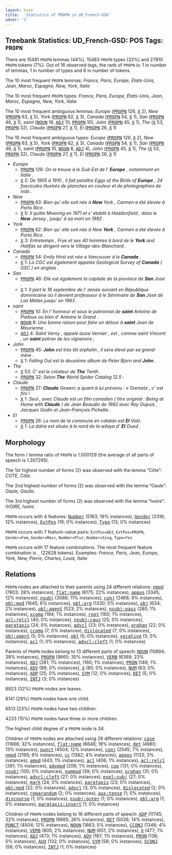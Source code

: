 ```yaml
---
layout: base
title:  'Statistics of PROPN in UD_French-GSD'
udver: '2'
---
```


## Treebank Statistics: UD_French-GSD: POS Tags: `PROPN`

There are 15481 `PROPN` lemmas (44%), 15483 `PROPN` types (33%) and 27810 `PROPN` tokens (7%).
Out of 16 observed tags, the rank of `PROPN` is: 1 in number of lemmas, 1 in number of types and 6 in number of tokens.

The 10 most frequent `PROPN` lemmas: <em>France, Paris, Europe, États-Unis, Jean, Maroc, Espagne, New, York, Italie</em>

The 10 most frequent `PROPN` types:  <em>France, Paris, Europe, États-Unis, Jean, Maroc, Espagne, New, York, Italie</em>

The 10 most frequent ambiguous lemmas: <em>Europe</em> (<tt><a href="fr_gsd-pos-PROPN.html">PROPN</a></tt> 126, <tt><a href="fr_gsd-pos-X.html">X</a></tt> 2), <em>New</em> (<tt><a href="fr_gsd-pos-PROPN.html">PROPN</a></tt> 63, <tt><a href="fr_gsd-pos-X.html">X</a></tt> 5), <em>York</em> (<tt><a href="fr_gsd-pos-PROPN.html">PROPN</a></tt> 62, <tt><a href="fr_gsd-pos-X.html">X</a></tt> 3), <em>Canada</em> (<tt><a href="fr_gsd-pos-PROPN.html">PROPN</a></tt> 54, <tt><a href="fr_gsd-pos-X.html">X</a></tt> 1), <em>San</em> (<tt><a href="fr_gsd-pos-PROPN.html">PROPN</a></tt> 46, <tt><a href="fr_gsd-pos-X.html">X</a></tt> 1), <em>saint</em> (<tt><a href="fr_gsd-pos-NOUN.html">NOUN</a></tt> 16, <tt><a href="fr_gsd-pos-ADJ.html">ADJ</a></tt> 10, <tt><a href="fr_gsd-pos-PROPN.html">PROPN</a></tt> 10), <em>John</em> (<tt><a href="fr_gsd-pos-PROPN.html">PROPN</a></tt> 45, <tt><a href="fr_gsd-pos-X.html">X</a></tt> 1), <em>The</em> (<tt><a href="fr_gsd-pos-X.html">X</a></tt> 53, <tt><a href="fr_gsd-pos-PROPN.html">PROPN</a></tt> 32), <em>Claude</em> (<tt><a href="fr_gsd-pos-PROPN.html">PROPN</a></tt> 27, <tt><a href="fr_gsd-pos-X.html">X</a></tt> 1), <em>El</em> (<tt><a href="fr_gsd-pos-PROPN.html">PROPN</a></tt> 26, <tt><a href="fr_gsd-pos-X.html">X</a></tt> 1)

The 10 most frequent ambiguous types:  <em>Europe</em> (<tt><a href="fr_gsd-pos-PROPN.html">PROPN</a></tt> 126, <tt><a href="fr_gsd-pos-X.html">X</a></tt> 2), <em>New</em> (<tt><a href="fr_gsd-pos-PROPN.html">PROPN</a></tt> 63, <tt><a href="fr_gsd-pos-X.html">X</a></tt> 5), <em>York</em> (<tt><a href="fr_gsd-pos-PROPN.html">PROPN</a></tt> 62, <tt><a href="fr_gsd-pos-X.html">X</a></tt> 3), <em>Canada</em> (<tt><a href="fr_gsd-pos-PROPN.html">PROPN</a></tt> 54, <tt><a href="fr_gsd-pos-X.html">X</a></tt> 1), <em>San</em> (<tt><a href="fr_gsd-pos-PROPN.html">PROPN</a></tt> 46, <tt><a href="fr_gsd-pos-X.html">X</a></tt> 1), <em>saint</em> (<tt><a href="fr_gsd-pos-PROPN.html">PROPN</a></tt> 10, <tt><a href="fr_gsd-pos-NOUN.html">NOUN</a></tt> 8, <tt><a href="fr_gsd-pos-ADJ.html">ADJ</a></tt> 4), <em>John</em> (<tt><a href="fr_gsd-pos-PROPN.html">PROPN</a></tt> 45, <tt><a href="fr_gsd-pos-X.html">X</a></tt> 1), <em>The</em> (<tt><a href="fr_gsd-pos-X.html">X</a></tt> 53, <tt><a href="fr_gsd-pos-PROPN.html">PROPN</a></tt> 32), <em>Claude</em> (<tt><a href="fr_gsd-pos-PROPN.html">PROPN</a></tt> 27, <tt><a href="fr_gsd-pos-X.html">X</a></tt> 1), <em>El</em> (<tt><a href="fr_gsd-pos-PROPN.html">PROPN</a></tt> 26, <tt><a href="fr_gsd-pos-X.html">X</a></tt> 1)


* <em>Europe</em>
  * <tt><a href="fr_gsd-pos-PROPN.html">PROPN</a></tt> 126: <em>On la trouve à le Sud-Est de l' <b>Europe</b> , notamment en Italie .</em>
  * <tt><a href="fr_gsd-pos-X.html">X</a></tt> 2: <em>De 1905 à 1910 , il fait paraître Eggs of the Birds of <b>Europe</b> , 24 fascicules illustrés de planches en couleur et de photographies de nids .</em>
* <em>New</em>
  * <tt><a href="fr_gsd-pos-PROPN.html">PROPN</a></tt> 63: <em>Bien qu' elle soit née à <b>New</b> York , Carmen a été élevée à Porto Rico .</em>
  * <tt><a href="fr_gsd-pos-X.html">X</a></tt> 5: <em>Il quitte Moennig en 1971 et s' établit à Haddonfield , dans le <b>New</b> Jersey , jusqu' à sa mort en 1992 .</em>
* <em>York</em>
  * <tt><a href="fr_gsd-pos-PROPN.html">PROPN</a></tt> 62: <em>Bien qu' elle soit née à New <b>York</b> , Carmen a été élevée à Porto Rico .</em>
  * <tt><a href="fr_gsd-pos-X.html">X</a></tt> 3: <em>Entretemps , Frye et ses 40 hommes à bord de le <b>York</b> and Halifax se dirigent vers le Village-des-Blanchard .</em>
* <em>Canada</em>
  * <tt><a href="fr_gsd-pos-PROPN.html">PROPN</a></tt> 54: <em>Emily Hirst est née a Vancouver à le <b>Canada</b> .</em>
  * <tt><a href="fr_gsd-pos-X.html">X</a></tt> 1: <em>La CGC est également appelée Geological Survey of <b>Canada</b> ( GSC ) en anglais .</em>
* <em>San</em>
  * <tt><a href="fr_gsd-pos-PROPN.html">PROPN</a></tt> 46: <em>Elle est également la capitale de la province de <b>San</b> José .</em>
  * <tt><a href="fr_gsd-pos-X.html">X</a></tt> 1: <em>Il part le 16 septembre de l' année suivant en République dominicaine où il devient professeur à le Séminaire de <b>San</b> José de Las Matas jusqu' en 1963 .</em>
* <em>saint</em>
  * <tt><a href="fr_gsd-pos-PROPN.html">PROPN</a></tt> 10: <em>En l' honneur et sous le patronnat de <b>saint</b> Antoine de Padoue ou bien d' Antoine le Grand .</em>
  * <tt><a href="fr_gsd-pos-NOUN.html">NOUN</a></tt> 8: <em>Une bonne raison pour faire un détour à <b>saint</b> Jean de Maurienne .</em>
  * <tt><a href="fr_gsd-pos-ADJ.html">ADJ</a></tt> 4: <em>Saint Verny , appelé aussi Vernier , est , comme saint Vincent , un <b>saint</b> patron de les vignerons ;</em>
* <em>John</em>
  * <tt><a href="fr_gsd-pos-PROPN.html">PROPN</a></tt> 45: <em><b>John</b> est très tôt orphelin , il sera élevé par sa grand-mère .</em>
  * <tt><a href="fr_gsd-pos-X.html">X</a></tt> 1: <em>Falling Out est le deuxième album de Peter Bjorn and <b>John</b> .</em>
* <em>The</em>
  * <tt><a href="fr_gsd-pos-X.html">X</a></tt> 53: <em>C' est le créateur de <b>The</b> Tenth .</em>
  * <tt><a href="fr_gsd-pos-PROPN.html">PROPN</a></tt> 32: <em>Selon <b>The</b> World Spider Catalog 12.5 :</em>
* <em>Claude</em>
  * <tt><a href="fr_gsd-pos-PROPN.html">PROPN</a></tt> 27: <em><b>Claude</b> Gewerc a quant à lui prévenu : « Gremetz , c' est fini !</em>
  * <tt><a href="fr_gsd-pos-X.html">X</a></tt> 1: <em>Seul , avec Claude est un film canadien ( titre original : Being at Home with <b>Claude</b> ) de Jean Beaudin de 1992 avec Roy Dupuis , Jacques Godin et Jean-François Pichette .</em>
* <em>El</em>
  * <tt><a href="fr_gsd-pos-PROPN.html">PROPN</a></tt> 26: <em>Le nom de la commune en catalan est <b>El</b> Voló .</em>
  * <tt><a href="fr_gsd-pos-X.html">X</a></tt> 1: <em>La daïra est située à le nord de la wilaya d' <b>El</b> Oued .</em>

## Morphology

The form / lemma ratio of `PROPN` is 1.000129 (the average of all parts of speech is 1.307295).

The 1st highest number of forms (2) was observed with the lemma “Côte”: <em>COTE, Côte</em>.

The 2nd highest number of forms (2) was observed with the lemma “Gaule”: <em>Gaule, Gaulle</em>.

The 3rd highest number of forms (2) was observed with the lemma “Ivoire”: <em>IVOIRE, Ivoire</em>.

`PROPN` occurs with 4 features: <tt><a href="fr_gsd-feat-Number.html">Number</a></tt> (5163; 19% instances), <tt><a href="fr_gsd-feat-Gender.html">Gender</a></tt> (3318; 12% instances), <tt><a href="fr_gsd-feat-ExtPos.html">ExtPos</a></tt> (19; 0% instances), <tt><a href="fr_gsd-feat-Typo.html">Typo</a></tt> (13; 0% instances)

`PROPN` occurs with 7 feature-value pairs: `ExtPos=ADJ`, `ExtPos=PROPN`, `Gender=Fem`, `Gender=Masc`, `Number=Plur`, `Number=Sing`, `Typo=Yes`

`PROPN` occurs with 17 feature combinations.
The most frequent feature combination is `_` (22628 tokens).
Examples: <em>France, Paris, Jean, Europe, York, New, Pierre, Charles, Louis, Italie</em>


## Relations

`PROPN` nodes are attached to their parents using 24 different relations: <tt><a href="fr_gsd-dep-nmod.html">nmod</a></tt> (7803; 28% instances), <tt><a href="fr_gsd-dep-flat-name.html">flat:name</a></tt> (6175; 22% instances), <tt><a href="fr_gsd-dep-appos.html">appos</a></tt> (3345; 12% instances), <tt><a href="fr_gsd-dep-nsubj.html">nsubj</a></tt> (3088; 11% instances), <tt><a href="fr_gsd-dep-conj.html">conj</a></tt> (2468; 9% instances), <tt><a href="fr_gsd-dep-obl-mod.html">obl:mod</a></tt> (1645; 6% instances), <tt><a href="fr_gsd-dep-obl-arg.html">obl:arg</a></tt> (1330; 5% instances), <tt><a href="fr_gsd-dep-obj.html">obj</a></tt> (634; 2% instances), <tt><a href="fr_gsd-dep-obl-agent.html">obl:agent</a></tt> (523; 2% instances), <tt><a href="fr_gsd-dep-nsubj-pass.html">nsubj:pass</a></tt> (280; 1% instances), <tt><a href="fr_gsd-dep-xcomp.html">xcomp</a></tt> (194; 1% instances), <tt><a href="fr_gsd-dep-root.html">root</a></tt> (160; 1% instances), <tt><a href="fr_gsd-dep-acl-relcl.html">acl:relcl</a></tt> (40; 0% instances), <tt><a href="fr_gsd-dep-nsubj-caus.html">nsubj:caus</a></tt> (25; 0% instances), <tt><a href="fr_gsd-dep-parataxis.html">parataxis</a></tt> (24; 0% instances), <tt><a href="fr_gsd-dep-advcl.html">advcl</a></tt> (23; 0% instances), <tt><a href="fr_gsd-dep-orphan.html">orphan</a></tt> (22; 0% instances), <tt><a href="fr_gsd-dep-ccomp.html">ccomp</a></tt> (7; 0% instances), <tt><a href="fr_gsd-dep-dislocated.html">dislocated</a></tt> (7; 0% instances), <tt><a href="fr_gsd-dep-obj-agent.html">obj:agent</a></tt> (5; 0% instances), <tt><a href="fr_gsd-dep-obl.html">obl</a></tt> (5; 0% instances), <tt><a href="fr_gsd-dep-vocative.html">vocative</a></tt> (5; 0% instances), <tt><a href="fr_gsd-dep-acl.html">acl</a></tt> (1; 0% instances), <tt><a href="fr_gsd-dep-advcl-cleft.html">advcl:cleft</a></tt> (1; 0% instances)

Parents of `PROPN` nodes belong to 13 different parts of speech: <tt><a href="fr_gsd-pos-NOUN.html">NOUN</a></tt> (10894; 39% instances), <tt><a href="fr_gsd-pos-PROPN.html">PROPN</a></tt> (9665; 35% instances), <tt><a href="fr_gsd-pos-VERB.html">VERB</a></tt> (6369; 23% instances), <tt><a href="fr_gsd-pos-ADJ.html">ADJ</a></tt> (281; 1% instances),  (160; 1% instances), <tt><a href="fr_gsd-pos-PRON.html">PRON</a></tt> (149; 1% instances), <tt><a href="fr_gsd-pos-ADV.html">ADV</a></tt> (99; 0% instances), <tt><a href="fr_gsd-pos-X.html">X</a></tt> (85; 0% instances), <tt><a href="fr_gsd-pos-NUM.html">NUM</a></tt> (63; 0% instances), <tt><a href="fr_gsd-pos-ADP.html">ADP</a></tt> (25; 0% instances), <tt><a href="fr_gsd-pos-SYM.html">SYM</a></tt> (12; 0% instances), <tt><a href="fr_gsd-pos-DET.html">DET</a></tt> (5; 0% instances), <tt><a href="fr_gsd-pos-INTJ.html">INTJ</a></tt> (3; 0% instances)

8923 (32%) `PROPN` nodes are leaves.

8141 (29%) `PROPN` nodes have one child.

6513 (23%) `PROPN` nodes have two children.

4233 (15%) `PROPN` nodes have three or more children.

The highest child degree of a `PROPN` node is 34.

Children of `PROPN` nodes are attached using 29 different relations: <tt><a href="fr_gsd-dep-case.html">case</a></tt> (11666; 32% instances), <tt><a href="fr_gsd-dep-flat-name.html">flat:name</a></tt> (6648; 18% instances), <tt><a href="fr_gsd-dep-det.html">det</a></tt> (4980; 13% instances), <tt><a href="fr_gsd-dep-punct.html">punct</a></tt> (4504; 12% instances), <tt><a href="fr_gsd-dep-conj.html">conj</a></tt> (2545; 7% instances), <tt><a href="fr_gsd-dep-nmod.html">nmod</a></tt> (2195; 6% instances), <tt><a href="fr_gsd-dep-cc.html">cc</a></tt> (1382; 4% instances), <tt><a href="fr_gsd-dep-appos.html">appos</a></tt> (1133; 3% instances), <tt><a href="fr_gsd-dep-amod.html">amod</a></tt> (443; 1% instances), <tt><a href="fr_gsd-dep-acl.html">acl</a></tt> (406; 1% instances), <tt><a href="fr_gsd-dep-acl-relcl.html">acl:relcl</a></tt> (381; 1% instances), <tt><a href="fr_gsd-dep-advmod.html">advmod</a></tt> (206; 1% instances), <tt><a href="fr_gsd-dep-cop.html">cop</a></tt> (131; 0% instances), <tt><a href="fr_gsd-dep-nsubj.html">nsubj</a></tt> (100; 0% instances), <tt><a href="fr_gsd-dep-nummod.html">nummod</a></tt> (39; 0% instances), <tt><a href="fr_gsd-dep-orphan.html">orphan</a></tt> (31; 0% instances), <tt><a href="fr_gsd-dep-advcl-cleft.html">advcl:cleft</a></tt> (27; 0% instances), <tt><a href="fr_gsd-dep-expl-subj.html">expl:subj</a></tt> (27; 0% instances), <tt><a href="fr_gsd-dep-mark.html">mark</a></tt> (24; 0% instances), <tt><a href="fr_gsd-dep-parataxis.html">parataxis</a></tt> (23; 0% instances), <tt><a href="fr_gsd-dep-obl-mod.html">obl:mod</a></tt> (22; 0% instances), <tt><a href="fr_gsd-dep-advcl.html">advcl</a></tt> (3; 0% instances), <tt><a href="fr_gsd-dep-dislocated.html">dislocated</a></tt> (2; 0% instances), <tt><a href="fr_gsd-dep-reparandum.html">reparandum</a></tt> (2; 0% instances), <tt><a href="fr_gsd-dep-aux-tense.html">aux:tense</a></tt> (1; 0% instances), <tt><a href="fr_gsd-dep-discourse.html">discourse</a></tt> (1; 0% instances), <tt><a href="fr_gsd-dep-nsubj-outer.html">nsubj:outer</a></tt> (1; 0% instances), <tt><a href="fr_gsd-dep-obl-arg.html">obl:arg</a></tt> (1; 0% instances), <tt><a href="fr_gsd-dep-parataxis-insert.html">parataxis:insert</a></tt> (1; 0% instances)

Children of `PROPN` nodes belong to 16 different parts of speech: <tt><a href="fr_gsd-pos-ADP.html">ADP</a></tt> (11745; 32% instances), <tt><a href="fr_gsd-pos-PROPN.html">PROPN</a></tt> (9665; 26% instances), <tt><a href="fr_gsd-pos-DET.html">DET</a></tt> (5026; 14% instances), <tt><a href="fr_gsd-pos-PUNCT.html">PUNCT</a></tt> (4504; 12% instances), <tt><a href="fr_gsd-pos-NOUN.html">NOUN</a></tt> (1663; 5% instances), <tt><a href="fr_gsd-pos-CCONJ.html">CCONJ</a></tt> (1346; 4% instances), <tt><a href="fr_gsd-pos-VERB.html">VERB</a></tt> (805; 2% instances), <tt><a href="fr_gsd-pos-NUM.html">NUM</a></tt> (651; 2% instances), <tt><a href="fr_gsd-pos-X.html">X</a></tt> (477; 1% instances), <tt><a href="fr_gsd-pos-ADJ.html">ADJ</a></tt> (473; 1% instances), <tt><a href="fr_gsd-pos-ADV.html">ADV</a></tt> (187; 1% instances), <tt><a href="fr_gsd-pos-PRON.html">PRON</a></tt> (136; 0% instances), <tt><a href="fr_gsd-pos-AUX.html">AUX</a></tt> (132; 0% instances), <tt><a href="fr_gsd-pos-SYM.html">SYM</a></tt> (58; 0% instances), <tt><a href="fr_gsd-pos-SCONJ.html">SCONJ</a></tt> (56; 0% instances), <tt><a href="fr_gsd-pos-INTJ.html">INTJ</a></tt> (1; 0% instances)

